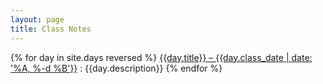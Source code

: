 ```yaml
---
layout: page
title: Class Notes
---
```


{% for day in site.days reversed %}
[{{day.title}} – {{day.class_date | date: '%A, %-d %B'}}]({{day.url}})
: {{day.description}}
{% endfor %}
